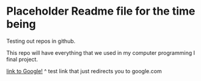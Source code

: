 # Placeholder Readme file for the time being

Testing out repos in github.

This repo will have everything that we used in my computer programming I final project.

[link to Google!](google.com)
^ test link that just redirects you to google.com
